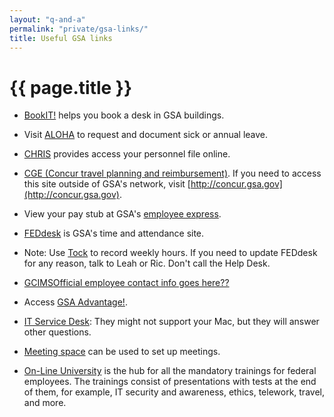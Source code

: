 ```yaml
---
layout: "q-and-a"
permalink: "private/gsa-links/"
title: Useful GSA links
---
```

# {{ page.title }}

* [BookIT!](http://bookit.gsa.gov/) helps you book a desk in GSA buildings.

* Visit [ALOHA](http://aloha.gsa.gov/) to request and document sick or annual leave.

* [CHRIS](http://www.gsa.gov/chris) provides access your personnel file online.

* [CGE](https://insite.gsa.gov/portal/content/500122)[ (Concur travel planning and reimbursement)](https://insite.gsa.gov/portal/content/500122). If you need to access this site outside of GSA's network, visit [http://concur.gsa.gov](http://concur.gsa.gov).

* View your pay stub at GSA's [employee express](https://insite.gsa.gov/HP_09links_employeeexpress).

* [FEDdesk](https://insite.gsa.gov/HP_09links_feddesk) is GSA's time and attendance site.
- Note: Use [Tock](https://tock.18f.gov/) to record weekly hours. If you need to update FEDdesk for any reason, talk to Leah or Ric. Don't call the Help Desk.

* [GCIMS](https://gcims.gsa.gov/)[Official employee contact info goes here??](https://insite.gsa.gov/portal/content/500122)

* Access [GSA Advantage!](https://www.gsaadvantage.gov).

* [IT Service Desk](http://servicedesk.gsa.gov/): They might not support your Mac, but they will answer other questions.

* [Meeting space](http://meet.gsa.gov/) can be used to set up meetings.

* [On-Line University](https://gsaolu.gsa.gov/) is the hub for all the mandatory trainings for federal employees. The trainings consist of presentations with tests at the end of them, for example, IT security and awareness, ethics, telework, travel, and more.
